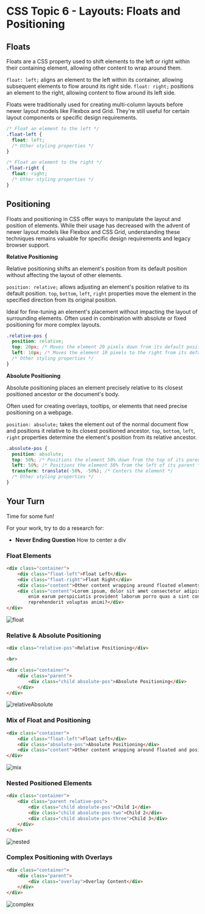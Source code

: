 # CSS Topic 6 - Layouts: Floats and Positioning

## Floats

Floats are a CSS property used to shift elements to the left or right within their containing element, allowing other content to wrap around them.

`float: left;` aligns an element to the left within its container, allowing subsequent elements to flow around its right side.
`float: right;` positions an element to the right, allowing content to flow around its left side.

Floats were traditionally used for creating multi-column layouts before newer layout models like Flexbox and Grid. They're still useful for certain layout components or specific design requirements.

```css
/* Float an element to the left */
.float-left {
  float: left;
  /* Other styling properties */
}

/* Float an element to the right */
.float-right {
  float: right;
  /* Other styling properties */
}
```

## Positioning

Floats and positioning in CSS offer ways to manipulate the layout and position of elements. While their usage has decreased with the advent of newer layout models like Flexbox and CSS Grid, understanding these techniques remains valuable for specific design requirements and legacy browser support.

**Relative Positioning**

Relative positioning shifts an element's position from its default position without affecting the layout of other elements.

`position: relative;` allows adjusting an element's position relative to its default position.
`top`, `bottom`, `left`, `right` properties move the element in the specified direction from its original position.

Ideal for fine-tuning an element's placement without impacting the layout of surrounding elements. Often used in combination with absolute or fixed positioning for more complex layouts.

```css
.relative-pos {
  position: relative;
  top: 20px; /* Moves the element 20 pixels down from its default position */
  left: 10px; /* Moves the element 10 pixels to the right from its default position */
  /* Other styling properties */
}
```

**Absolute Positioning**

Absolute positioning places an element precisely relative to its closest positioned ancestor or the document's body.

Often used for creating overlays, tooltips, or elements that need precise positioning on a webpage.

`position: absolute;` takes the element out of the normal document flow and positions it relative to its closest positioned ancestor.
`top`, `bottom`, `left`, `right` properties determine the element's position from its relative ancestor.

```css
.absolute-pos {
  position: absolute;
  top: 50%; /* Positions the element 50% down from the top of its parent */
  left: 50%; /* Positions the element 50% from the left of its parent */
  transform: translate(-50%, -50%); /* Centers the element */
  /* Other styling properties */
}
```

## Your Turn

Time for some fun!

For your work, try to do a research for:

- **Never Ending Question** How to center a div

### Float Elements

```html
<div class="container">
    <div class="float-left">Float Left</div>
    <div class="float-right">Float Right</div>
    <div class="content">Other content wrapping around floated elements.</div>
    <div class="content">Lorem ipsum, dolor sit amet consectetur adipisicing elit. Iste magni veniam necessitatibus
        enim earum perspiciatis provident laborum porro quas a sint consequuntur ea excepturi sequi, quod eaque
        reprehenderit voluptas animi?</div>
</div>
```

![float](https://github.com/macoto00/Frontend-Developer-Code-Lessons/assets/117540231/0933bd69-1588-4637-acb0-81e1121b4eae)

### Relative & Absolute Positioning

```html
<div class="relative-pos">Relative Positioning</div>

<br>

<div class="container">
    <div class="parent">
        <div class="child absolute-pos">Absolute Positioning</div>
    </div>
</div>
```

![relativeAbsolute](https://github.com/macoto00/Frontend-Developer-Code-Lessons/assets/117540231/0cc2b735-5637-49ef-89ec-a5e07b459995)

### Mix of Float and Positioning

```html
<div class="container">
    <div class="float-left">Float Left</div>
    <div class="absolute-pos">Absolute Positioning</div>
    <div class="content">Other content wrapping around floated and positioned elements.</div>
</div>
```

![mix](https://github.com/macoto00/Frontend-Developer-Code-Lessons/assets/117540231/cd7d1985-dd4e-475a-8fad-b70c9ef35a5d)

### Nested Positioned Elements

```html
<div class="container">
    <div class="parent relative-pos">
        <div class="child absolute-pos">Child 1</div>
        <div class="child absolute-pos-two">Child 2</div>
        <div class="child absolute-pos-three">Child 3</div>
    </div>
</div>
```

![nested](https://github.com/macoto00/Frontend-Developer-Code-Lessons/assets/117540231/e4122f73-0f79-49fe-97de-c78d31a380cc)

### Complex Positioning with Overlays

```html
<div class="container">
    <div class="parent">
        <div class="overlay">Overlay Content</div>
    </div>
</div>
```

![complex](https://github.com/macoto00/Frontend-Developer-Code-Lessons/assets/117540231/ba7b5664-31af-4db1-81cb-4c0ad06b56ad)

